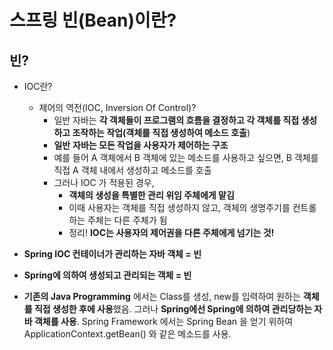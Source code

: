 # 스프링 빈(Bean)이란?

## 빈?

- IOC란?
    - 제어의 역전(IOC, Inversion Of Control)?
        - 일반 자바는 **각 객체들이 프로그램의 흐름을 결정하고 각 객체를 직접 생성하고 조작하는 작업(객체를 직접 생성하여 메소드 호출**)
        - **일반** **자바는 모든 작업을 사용자가 제어하는 구조**
        - 예를 들어 A 객체에서 B 객체에 있는 메소드를 사용하고 싶으면, B 객체를 직접 A 객체 내에서 생성하고 메소드를 호출
        - 그러나 IOC 가 적용된 경우,
            - **객체의 생성을 특별한 관리 위임 주체에게 맡김**
            - 이때 사용자는 객체를 직접 생성하지 않고, 객체의 생명주기를 컨트롤하는 주체는 다른 주체가 됨
            - 정리! **IOC는 사용자의 제어권을 다른 주체에게 넘기는 것!**
            
- **Spring IOC 컨테이너가 관리하는 자바 객체 = 빈**
- **Spring에 의하여 생성되고 관리되는 객체 = 빈**
- **기존의 Java Programming** 에서는 Class를 생성, new를 입력하여 원하는 **객체를 직접 생성한 후에 사용**했음. 그러나 **Spring에선 Spring에 의하여 관리당하는 자바 객체를 사용**.  Spring Framework 에서는 Spring Bean 을 얻기 위하여 ApplicationContext.getBean() 와 같은 메소드를 사용.